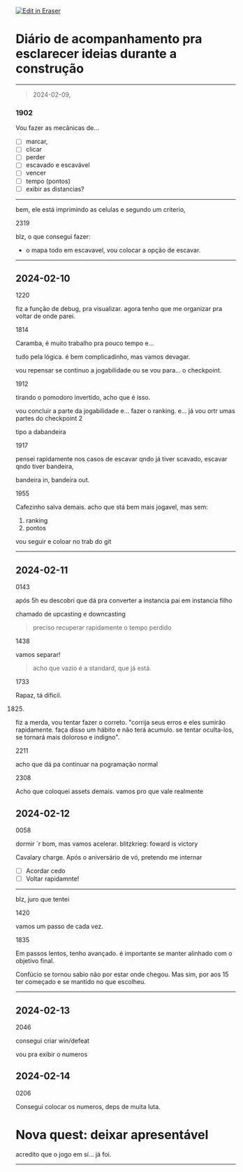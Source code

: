 <p><a target="_blank" href="https://app.eraser.io/workspace/39N9EaMfzypA4hiNoDwB" id="edit-in-eraser-github-link"><img alt="Edit in Eraser" src="https://firebasestorage.googleapis.com/v0/b/second-petal-295822.appspot.com/o/images%2Fgithub%2FOpen%20in%20Eraser.svg?alt=media&amp;token=968381c8-a7e7-472a-8ed6-4a6626da5501"></a></p>

# Diário de acompanhamento pra esclarecer ideias durante a construção
---

> 2024-02-09, 

### 1902
Vou fazer as mecânicas de...

- [ ] marcar,
- [ ] clicar
- [ ] perder
- [ ] escavado e escavável
- [ ] vencer
- [ ] tempo (pontos)
- [ ] exibir as distancias?
---

bem, ele está imprimindo as celulas e segundo um criterio, 



2319

blz, o que consegui fazer:

- o mapa todo em escavavel, vou colocar a opção de escavar.
---

## 2024-02-10
1220

fiz a função de debug, pra visualizar. agora tenho que me organizar pra voltar de onde parei.

1814

Caramba, é muito trabalho pra pouco tempo e...

tudo pela lógica. é bem complicadinho, mas vamos devagar.



vou repensar se continuo a jogabilidade ou se vou para... o checkpoint.

1912

tirando o pomodoro invertido, acho que é isso.

vou concluir a parte da jogabilidade e... fazer o ranking. e... já vou ortr umas partes do checkpoint 2

tipo a dabandeira

1917

pensei rapidamente nos casos de escavar qndo já tiver scavado, escavar qndo tiver bandeira, 

bandeira in, bandeira out.

1955

Cafezinho salva demais. acho que stá bem mais jogavel, mas sem:

1. ranking
2. pontos


vou seguir e coloar no trab do git

---

## 2024-02-11
0143

após 5h eu descobri que dá pra converter a instancia pai em instancia filho

chamado de upcasting e downcasting

> preciso recuperar rapidamente o tempo perdido

1438

vamos separar!

> acho que vazio é a standard, que já está.

1733

Rapaz, tá dificil.

1825.

fiz a merda, vou tentar fazer o correto. "corrija seus erros e eles sumirão rapidamente. faça disso um hábito e não terá acumulo. se tentar oculta-los, se tornará mais doloroso e indigno".

2211

acho que dá pa continuar na pogramação normal

2308

Acho que coloquei assets demais. vamos pro que vale realmente

## 2024-02-12
0058

dormir ´r bom, mas vamos acelerar. blitzkrieg: foward is victory

Cavalary charge. Após o aniversário de vó, pretendo me internar

- [ ] Acordar cedo
- [ ] Voltar rapidamnte!
---

blz, juro que tentei

1420

vamos um passo de cada vez.

1835

Em passos lentos, tenho avançado. é importante se manter alinhado com o objetivo final.

Confúcio se tornou sabio não por estar onde chegou. Mas sim, por aos 15 ter começado e se mantido no que escolheu.

---

## 2024-02-13
2046

consegui criar win/defeat

vou pra exibir o numeros

## 2024-02-14
0206

Consegui colocar os numeros, deps de muita luta.

# Nova quest: deixar apresentável
acredito que o jogo em sí... já foi.



---




<!--- Eraser file: https://app.eraser.io/workspace/39N9EaMfzypA4hiNoDwB --->